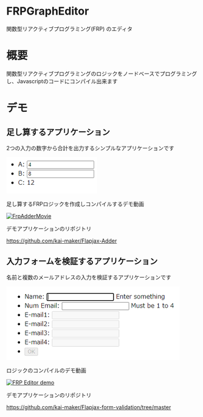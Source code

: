 # FRPGraphEditor
関数型リアクティブプログラミング(FRP) のエディタ

# 概要
関数型リアクティブプログラミングのロジックをノードベースでプログラミングし、Javascriptのコードにコンパイル出来ます

# デモ

## 足し算するアプリケーション

2つの入力の数字から合計を出力するシンプルなアプリケーションです

![FrpAdderPreview](https://github.com/kai-maker/FRPGraphEditor/blob/master/Readme/chrome_aLi7rfYg8q.png)

足し算するFRPロジックを作成しコンパイルするデモ動画

[![FrpAdderMovie](http://img.youtube.com/vi/VjBoq8ko6Z0/0.jpg)](http://www.youtube.com/watch?v=VjBoq8ko6Z0 "FrpAdder")

デモアプリケーションのリポジトリ

https://github.com/kai-maker/Flapjax-Adder


## 入力フォームを検証するアプリケーション

名前と複数のメールアドレスの入力を検証するアプリケーションです

![FrpFormValidationPreview](https://github.com/kai-maker/FRPGraphEditor/blob/master/Readme/chrome_aNrMdKw0bK.png)

ロジックのコンパイルのデモ動画

[![FRP Editor demo](http://img.youtube.com/vi/kGki4lQOkug/0.jpg)](http://www.youtube.com/watch?v=kGki4lQOkug "FRP Editor demo")

デモアプリケーションのリポジトリ

https://github.com/kai-maker/Flapjax-form-validation/tree/master
